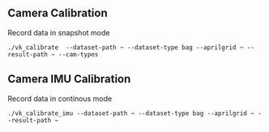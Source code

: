 ## Camera Calibration

Record data in snapshot mode
```
./vk_calibrate  --dataset-path ~ --dataset-type bag --aprilgrid ~ --result-path ~ --cam-types 
```

## Camera IMU Calibration

Record data in continous mode
```
./vk_calibrate_imu --dataset-path ~ --dataset-type bag --aprilgrid ~ --result-path ~ 
```